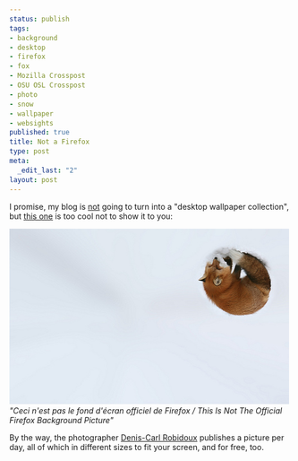 ```yaml
--- 
status: publish
tags: 
- background
- desktop
- firefox
- fox
- Mozilla Crosspost
- OSU OSL Crosspost
- photo
- snow
- wallpaper
- websights
published: true
title: Not a Firefox
type: post
meta: 
  _edit_last: "2"
layout: post
---
```

I promise, my blog is <a href="http://fredericiana.com/2008/08/31/red-panda-wallpaper/">not</a> going to turn into a "desktop wallpaper collection", but <a href="http://www.deniscarl.com/forum/article.php?story=20080229031425765">this one</a> is too cool not to show it to you:

<a href="http://www.deniscarl.com/forum/article.php?story=20080229031425765"><img src="/media/wp/2008/09/not-firefox.jpg" alt="" title="Not a Firefox Logo" width="500" height="313" class="alignnone size-full wp-image-1535" /></a>
<em>"Ceci n'est pas le fond d'écran officiel de Firefox / This Is Not The Official Firefox Background Picture"</em>

By the way, the photographer <a href="http://www.deniscarl.com/">Denis-Carl Robidoux</a> publishes a picture per day, all of which in different sizes to fit your screen, and for free, too.

